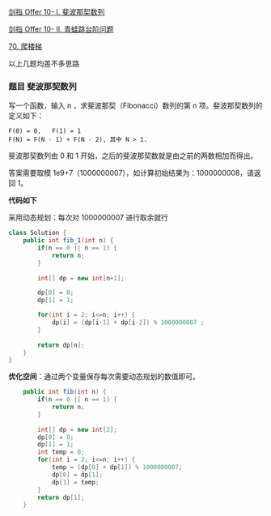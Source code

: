 [剑指 Offer 10- I. 斐波那契数列](https://leetcode-cn.com/problems/fei-bo-na-qi-shu-lie-lcof/)

[剑指 Offer 10- II. 青蛙跳台阶问题](https://leetcode-cn.com/problems/qing-wa-tiao-tai-jie-wen-ti-lcof/)

[70. 爬楼梯](https://leetcode-cn.com/problems/climbing-stairs/)

以上几题均差不多思路



### 题目  斐波那契数列

写一个函数，输入 n ，求斐波那契（Fibonacci）数列的第 n 项。斐波那契数列的定义如下：

```
F(0) = 0,   F(1) = 1
F(N) = F(N - 1) + F(N - 2), 其中 N > 1.
```

斐波那契数列由 0 和 1 开始，之后的斐波那契数就是由之前的两数相加而得出。

答案需要取模 1e9+7（1000000007），如计算初始结果为：1000000008，请返回 1。





**代码如下**

采用动态规划：每次对 1000000007 进行取余就行

```java
class Solution {
    public int fib_1(int n) {
        if(n == 0 || n == 1) {
            return n;
        }
        
        int[] dp = new int[n+1];

        dp[0] = 0;
        dp[1] = 1;

        for(int i = 2; i<=n; i++) {      
            dp[i] = (dp[i-1] + dp[i-2]) % 1000000007 ;
        }
        
        return dp[n];
    }
}
```

**优化空间**：通过两个变量保存每次需要动态规划的数值即可。

```java
    public int fib(int n) {
        if(n == 0 || n == 1) {
            return n;
        }
        
        int[] dp = new int[2];
        dp[0] = 0;
        dp[1] = 1;
        int temp = 0;
        for(int i = 2; i<=n; i++) {  
            temp = (dp[0] + dp[1]) % 1000000007;
            dp[0] = dp[1];
            dp[1] = temp; 
        }
        return dp[1];
    }
```

